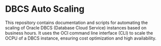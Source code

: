# DBCS Auto Scaling

This repository contains documentation and scripts for automating the scaling of Oracle DBCS (Database Cloud Service) instances based on business hours. It uses the OCI command line interface (CLI) to scale the OCPU of a DBCS instance, ensuring cost optimization and high availability.

